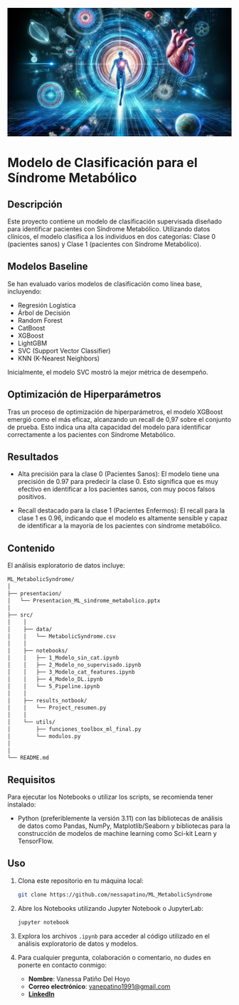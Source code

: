 ![](./img/imagen_readme.webp)

# Modelo de Clasificación para el Síndrome Metabólico

## Descripción
Este proyecto contiene un modelo de clasificación supervisada diseñado para identificar pacientes con Síndrome Metabólico. Utilizando datos clínicos, el modelo clasifica a los individuos en dos categorías: Clase 0 (pacientes sanos) y Clase 1 (pacientes con Síndrome Metabólico).

## Modelos Baseline
Se han evaluado varios modelos de clasificación como línea base, incluyendo:

- Regresión Logística
- Árbol de Decisión
- Random Forest
- CatBoost
- XGBoost
- LightGBM
- SVC (Support Vector Classifier)
- KNN (K-Nearest Neighbors)


Inicialmente, el modelo SVC mostró la mejor métrica de desempeño.

## Optimización de Hiperparámetros
Tras un proceso de optimización de hiperparámetros, el modelo XGBoost emergió como el más eficaz, alcanzando un recall de 0,97 sobre el conjunto de prueba. Esto indica una alta capacidad del modelo para identificar correctamente a los pacientes con Síndrome Metabólico.

## Resultados
- Alta precisión para la clase 0 (Pacientes Sanos): El modelo tiene una precisión de 0.97 para predecir la clase 0. Esto significa que es muy efectivo en identificar a los pacientes sanos, con muy pocos falsos positivos.

- Recall destacado para la clase 1 (Pacientes Enfermos): El recall para la clase 1 es 0.96, indicando que el modelo es altamente sensible y capaz de identificar a la mayoría de los pacientes con síndrome metabólico.

## Contenido

El análisis exploratorio de datos incluye:

    ML_MetabolicSyndrome/
    │
    ├── presentacion/
    │   └── Presentacion_ML_sindrome_metabolico.pptx
    │
    ├── src/
    │    │
    │    ├── data/
    │    │   └── MetabolicSyndrome.csv
    │    │
    │    ├── notebooks/
    │    │   ├── 1_Modelo_sin_cat.ipynb
    │    │   ├── 2_Modelo_no_supervisado.ipynb
    │    │   ├── 3_Modelo_cat_features.ipynb
    │    │   ├── 4_Modelo_DL.ipynb
    │    │   └── 5_Pipeline.ipynb
    │    │    
    │    ├── results_notbook/
    │    │   └── Project_resumen.py
    │    │
    │    └── utils/
    │        ├── funciones_toolbox_ml_final.py
    │        └── modulos.py
    │
    │
    └── README.md

## Requisitos

Para ejecutar los Notebooks o utilizar los scripts, se recomienda tener instalado:

- Python (preferiblemente la versión 3.11) con las bibliotecas de análisis de datos como Pandas, NumPy, Matplotlib/Seaborn y bibliotecas para la construcción de modelos de machine learning como Sci-kit Learn y TensorFlow.

## Uso

1. Clona este repositorio en tu máquina local:

    ```bash
    git clone https://github.com/nessapatino/ML_MetabolicSyndrome

2. Abre los Notebooks utilizando Jupyter Notebook o JupyterLab:

    ```bash
    jupyter notebook
    ```

3. Explora los archivos `.ipynb` para acceder al código utilizado en el análisis exploratorio de datos y modelos.

4. Para cualquier pregunta, colaboración o comentario, no dudes en ponerte en contacto conmigo:

    - **Nombre**: Vanessa Patiño Del Hoyo
    - **Correo electrónico**: vanepatino1991@gmail.com
    - [**LinkedIn**](https://wwww.linkedin.com/in/vanessapatino)